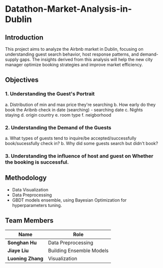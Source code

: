 # Datathon-Market-Analysis-in-Dublin

## Introduction
This project aims to analyze the Airbnb market in Dublin, focusing on understanding guest search behavior, host response patterns, and demand-supply gaps. The insights derived from this analysis will help the new city manager optimize booking strategies and improve market efficiency.

## Objectives
### 1. Understanding the Guest's Portrait
a. Distribution of min and max price they're searching b. How early do they book the Aribnb check in date (searching) - searching date c. Nights staying d. origin country e. room type f. neigborhood

### 2. Understanding the Demand of the Guests
a. What types of guests tend to inquire/be accepted/successfully book/sucessfully check in? b. Why did some guests search but didn't book?

### 3. Understanding the influence of host and guest on Whether the booking is successful.

## Methodology
* Data Visualization
* Data Preprocessing
* GBDT models ensemble, using Bayesian Optimization for hyperparameters tuning.

## Team Members
| Name               | Role                    |
| -------------------| ------------------------|
| **Songhan Hu**     | Data Preprocessing      |
| **Jiaye Liu**      | Building Ensemble Models|
| **Luoning Zhang**  | Visualization           |
